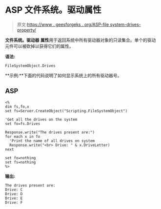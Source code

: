 # ASP 文件系统。驱动属性

> 原文:[https://www . geesforgeks . org/ASP-file system-drives-property/](https://www.geeksforgeeks.org/asp-filesystem-drives-property/)

**文件系统。驱动器** **属性**用于返回系统中所有驱动器对象的只读集合。单个的驱动元件可以被砍掉以获得它们的属性。

**语法:**

```
FileSystemObject.Drives
```

**示例:**下面的代码说明了如何显示系统上的所有驱动器号。

## ASP

```
<%
dim fs,fo,x
set fs=Server.CreateObject("Scripting.FileSystemObject")

'Get all the drives on the system
set fo=fs.Drives

Response.write("The drives present are:")
for each x in fo
  'Print the name of all drives on system
  Response.write("<br> Drive: " & x.DriveLetter)
next

set fo=nothing
set fs=nothing
%>
```

**输出:**

```
The drives present are:
Drive: C
Drive: D
Drive: E
Drive: F

```
